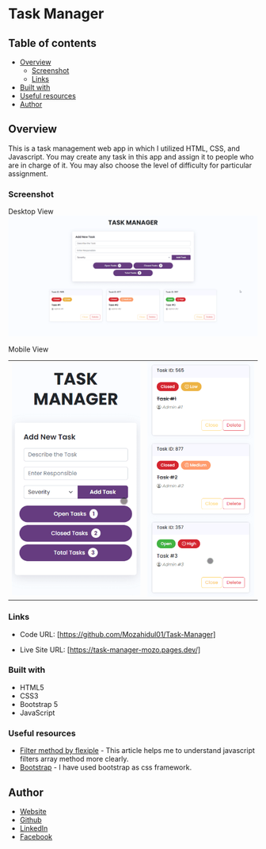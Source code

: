 # Task Manager

## Table of contents

- [Overview](#overview)
  - [Screenshot](#screenshot)
  - [Links](#links)
- [Built with](#built-with)
- [Useful resources](#useful-resources)
- [Author](#author)

## Overview

This is a task management web app in which I utilized HTML, CSS, and Javascript. You may create any task in this app and assign it to people who are in charge of it. You may also choose the level of difficulty for particular assignment.

### Screenshot

Desktop View
![Desktop Screenshot](/images/desktop-ss.png)

Mobile View

<div id="image-table">
    <table>
     <tr>
         <td style="border:none">
             <img src="images/mobile-ss-1.png" width="480"/>
           </td>
            <td style="border:none">
             <img src="images/mobile-ss-2.png" width="400"/>
            </td>
        </tr>
    </table>
</div>

### Links

- Code URL: [https://github.com/Mozahidul01/Task-Manager]

- Live Site URL: [https://task-manager-mozo.pages.dev/]

### Built with

- HTML5
- CSS3
- Bootstrap 5
- JavaScript

### Useful resources

- [Filter method by flexiple](https://flexiple.com/javascript/javascript-filter-array/) - This article helps me to understand javascript filters array method more clearly.
- [Bootstrap](https://getbootstrap.com/docs/5.2/getting-started/introduction/) - I have used bootstrap as css framework.

## Author

- [Website](https://www.mozahidul.com)
- [Github](https://github.com/mozahidul01)
- [LinkedIn](https://www.linkedin.com/in/mozahidul01/)
- [Facebook](https://facebook.com/mozahidul01)
